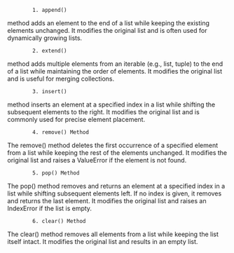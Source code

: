            1. append() 
method adds an element to the end of a list while keeping the existing elements unchanged. It modifies the original list and is often used for dynamically growing lists.


            2. extend() 
method adds multiple elements from an iterable (e.g., list, tuple) to the end of a list while maintaining the order of elements. It modifies the original list and is useful for merging collections.


            3. insert() 
method inserts an element at a specified index in a list while shifting the subsequent elements to the right. It modifies the original list and is commonly used for precise element placement.


            4. remove() Method
The remove() method deletes the first occurrence of a specified element from a list while keeping the rest of the elements unchanged. It modifies the original list and raises a ValueError if the element is not found.


            5. pop() Method
The pop() method removes and returns an element at a specified index in a list while shifting subsequent elements left. If no index is given, it removes and returns the last element. It modifies the original list and raises an IndexError if the list is empty.


            6. clear() Method
The clear() method removes all elements from a list while keeping the list itself intact. It modifies the original list and results in an empty list.